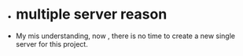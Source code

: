 * # multiple server reason
* My mis understanding, now , there is no time to create a new single server for this project.